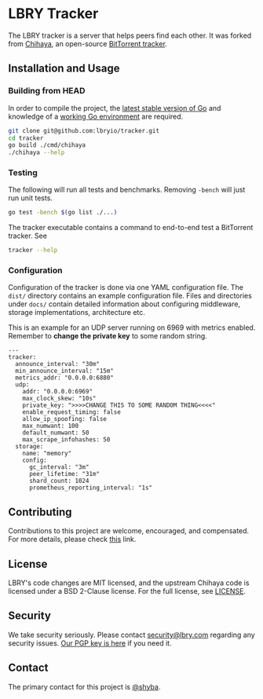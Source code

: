 # LBRY Tracker

The LBRY tracker is a server that helps peers find each other. It was forked from [Chihaya](https://github.com/chihaya/chihaya), an open-source [BitTorrent tracker](https://en.wikipedia.org/wiki/BitTorrent_tracker).


## Installation and Usage

### Building from HEAD

In order to compile the project, the [latest stable version of Go] and knowledge of a [working Go environment] are required.

```sh
git clone git@github.com:lbryio/tracker.git
cd tracker
go build ./cmd/chihaya
./chihaya --help
```

[latest stable version of Go]: https://golang.org/dl
[working Go environment]: https://golang.org/doc/code.html

### Testing

The following will run all tests and benchmarks.
Removing `-bench` will just run unit tests.

```sh
go test -bench $(go list ./...)
```

The tracker executable contains a command to end-to-end test a BitTorrent tracker.
See

```sh
tracker --help
```

### Configuration

Configuration of the tracker is done via one YAML configuration file.
The `dist/` directory contains an example configuration file.
Files and directories under `docs/` contain detailed information about configuring middleware, storage implementations, architecture etc.

This is an example for an UDP server running on 6969 with metrics enabled. Remember to **change the private key** to some random string.

```
---
tracker:
  announce_interval: "30m"
  min_announce_interval: "15m"
  metrics_addr: "0.0.0.0:6880"
  udp:
    addr: "0.0.0.0:6969"
    max_clock_skew: "10s"
    private_key: ">>>>CHANGE THIS TO SOME RANDOM THING<<<<"
    enable_request_timing: false
    allow_ip_spoofing: false
    max_numwant: 100
    default_numwant: 50
    max_scrape_infohashes: 50
  storage:
    name: "memory"
    config:
      gc_interval: "3m"
      peer_lifetime: "31m"
      shard_count: 1024
      prometheus_reporting_interval: "1s"
```

## Contributing

Contributions to this project are welcome, encouraged, and compensated. For more details, please check [this](https://lbry.tech/contribute) link.

## License

LBRY's code changes are MIT licensed, and the upstream Chihaya code is licensed under a BSD 2-Clause license. For the full license, see [LICENSE](LICENSE).

## Security

We take security seriously. Please contact security@lbry.com regarding any security issues. [Our PGP key is here](https://lbry.com/faq/pgp-key) if you need it.

## Contact

The primary contact for this project is [@shyba](mailto:vshyba@lbry.com).
